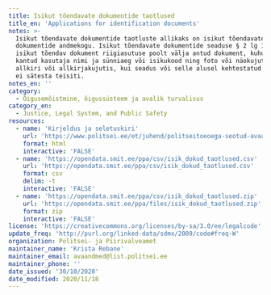 ```yaml
---
title: Isikut tõendavate dokumentide taotlused
title_en: 'Applications for identification documents'
notes: >-
  Isikut tõendavate dokumentide taotluste allikaks on isikut tõendavate
  dokumentide andmekogu. Isikut tõendavate dokumentide seaduse § 2 lg 1 järgi on
  isikut tõendav dokument riigiasutuse poolt välja antud dokument, kuhu on
  kantud kasutaja nimi ja sünniaeg või isikukood ning foto või näokujutis ja
  allkiri või allkirjakujutis, kui seadus või selle alusel kehtestatud õigusakt
  ei sätesta teisiti.
notes_en: ''
category: 
  - Õigusemõistmine, õigussüsteem ja avalik turvalisus
category_en:
  - Justice, Legal System, and Public Safety
resources:
  - name: 'Kirjeldus ja seletuskiri'
    url: 'https://www.politsei.ee/et/juhend/politseitoeoega-seotud-avaandmed/isikut-toendavate-dokumentide-taotlused'
    format: html
    interactive: 'FALSE'
  - name: 'https://opendata.smit.ee/ppa/csv/isik_dokud_taotlused.csv'
    url: 'https://opendata.smit.ee/ppa/csv/isik_dokud_taotlused.csv'
    format: csv
    delim: -t
    interactive: 'FALSE'
  - name: 'https://opendata.smit.ee/ppa/csv/isik_dokud_taotlused.zip'
    url: 'https://opendata.smit.ee/ppa/files/isik_dokud_taotlused.zip'
    format: zip
    interactive: 'FALSE'
license: 'https://creativecommons.org/licenses/by-sa/3.0/ee/legalcode'
update_freq: 'http://purl.org/linked-data/sdmx/2009/code#freq-W'
organization: Politsei- ja Piirivalveamet
maintainer_name: 'Krista Rebane'
maintainer_email: avaandmed@list.politsei.ee
maintainer_phone: ''
date_issued: '30/10/2020'
date_modified: 2020/11/18
---
```

